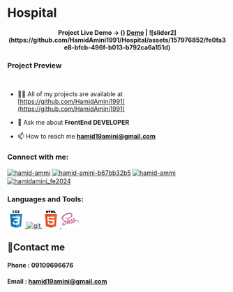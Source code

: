 # Hospital


<h4 align="center">
  <span>Project Live Demo -> () </span>
  <a href=" https://hamidamini1991.github.io/Hospital/" target="_blank">Demo</a>
  |
![slider2](https://github.com/HamidAmini1991/Hospital/assets/157976852/fe0fa3e8-bfcb-496f-b013-b792ca6a151d)
</h4>

### Project Preview




<br>




- 👨‍💻 All of my projects are available at [https://github.com/HamidAmini1991](https://github.com/HamidAmini1991)

- 💬 Ask me about **FrontEnd DEVELOPER**

- 📫 How to reach me **hamid19amini@gmail.com**

<h3 align="left">Connect with me:</h3>
<p align="left">
<a href="https://codepen.io/hamid-ammi" target="blank"><img align="center" src="https://raw.githubusercontent.com/rahuldkjain/github-profile-readme-generator/master/src/images/icons/Social/codepen.svg" alt="hamid-ammi" height="30" width="40" /></a>
<a href="https://linkedin.com/in/hamid-amini-b67bb32b5" target="blank"><img align="center" src="https://raw.githubusercontent.com/rahuldkjain/github-profile-readme-generator/master/src/images/icons/Social/linked-in-alt.svg" alt="hamid-amini-b67bb32b5" height="30" width="40" /></a>
<a href="https://stackoverflow.com/users/hamid-ammi" target="blank"><img align="center" src="https://raw.githubusercontent.com/rahuldkjain/github-profile-readme-generator/master/src/images/icons/Social/stack-overflow.svg" alt="hamid-ammi" height="30" width="40" /></a>
<a href="https://instagram.com/hamidamini_fe2024" target="blank"><img align="center" src="https://raw.githubusercontent.com/rahuldkjain/github-profile-readme-generator/master/src/images/icons/Social/instagram.svg" alt="hamidamini_fe2024" height="30" width="40" /></a>
</p>

<h3 align="left">Languages and Tools:</h3>
<p align="left"> <a href="https://www.w3schools.com/css/" target="_blank" rel="noreferrer"> <img src="https://raw.githubusercontent.com/devicons/devicon/master/icons/css3/css3-original-wordmark.svg" alt="css3" width="40" height="40"/> </a> <a href="https://git-scm.com/" target="_blank" rel="noreferrer"> <img src="https://www.vectorlogo.zone/logos/git-scm/git-scm-icon.svg" alt="git" width="40" height="40"/> </a> <a href="https://www.w3.org/html/" target="_blank" rel="noreferrer"> <img src="https://raw.githubusercontent.com/devicons/devicon/master/icons/html5/html5-original-wordmark.svg" alt="html5" width="40" height="40"/> </a> <a href="https://sass-lang.com" target="_blank" rel="noreferrer"> <img src="https://raw.githubusercontent.com/devicons/devicon/master/icons/sass/sass-original.svg" alt="sass" width="40" height="40"/> </a> </p>



## 🔰Contact me
#### Phone : 09109696676
#### Email : hamid19amini@gmail.com
